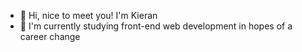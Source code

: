 - 👋 Hi, nice to meet you! I'm Kieran
- 👀 I'm currently studying front-end web development in hopes of a career change

<!---
OhKieran/OhKieran is a ✨ special ✨ repository because its `README.md` (this file) appears on your GitHub profile.
You can click the Preview link to take a look at your changes.
--->

